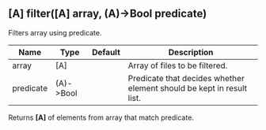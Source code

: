 ## [A] filter<A>([A] array, (A)->Bool predicate)

Filters array using predicate.


| Name      | Type      | Default | Description                                                           |
|-----------|-----------|---------|-----------------------------------------------------------------------|
| array     | [A]       |         | Array of files to be filtered.                                        |
| predicate | (A)->Bool |         | Predicate that decides whether element should be kept in result list. |

Returns __[A]__ of elements from array that match predicate.

